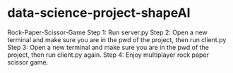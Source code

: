 # data-science-project-shapeAI

Rock-Paper-Scissor-Game
Step 1: Run server.py
Step 2: Open a new terminal and make sure you are in the pwd of the project, then run client.py
Step 3: Open a new terminal and make sure you are in the pwd of the project, then run client.py again.
Step 4: Enjoy multiplayer rock paper scissor game.
